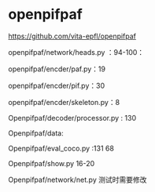 # openpifpaf



https://github.com/vita-epfl/openpifpaf




openpifpaf/network/heads.py ：94-100：

openpifpaf/encder/paf.py：19

openpifpaf/encder/pif.py：30

openpifpaf/encder/skeleton.py：8

Openpifpaf/decoder/processor.py : 130

Openpifpaf/data: 

Openpifpaf/eval_coco.py :131      68  

Openpifpaf/show.py 16-20   

Openpifpaf/network/net.py   测试时需要修改
